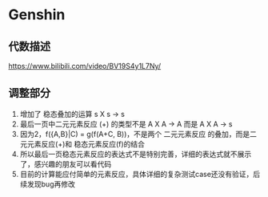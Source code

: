# Genshin

## 代数描述

https://www.bilibili.com/video/BV19S4y1L7Ny/


## 调整部分

1. 增加了 稳态叠加的运算 s X s -> s 
2. 最后一页中二元元素反应 (+) 的类型不是 A X A -> A 而是 A X A -> s 
3. 因为2，f({A,B}|C) = g(f(A+C, B))，不是两个 二元元素反应 的叠加，而是二元元素反应(+)和 稳态元素反应(f)的结合
4. 所以最后一页稳态元素反应的表达式不是特别完善，详细的表达式就不展示了，感兴趣的朋友可以看代码
5. 目前的计算能应付简单的元素反应，具体详细的复杂测试case还没有验证，后续发现bug再修改

